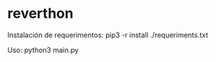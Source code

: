 # reverthon

Instalación de requerimentos:
pip3 -r install ./requeriments.txt

Uso: python3 main.py

